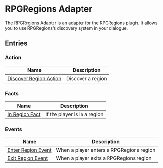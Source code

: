 # RPGRegions Adapter

The RPGRegions Adapter is an adapter for the RPGRegions plugin. It allows you to use RPGRegions's discovery system in your dialogue.

## Entries

### Action

| Name                                                                    | Description      |
|-------------------------------------------------------------------------|------------------|
| [Discover Region Action](RPGRegionsAdapter/entries/action/discover_region)   | Discover a region  |

### Facts

| Name                                                         | Description                       |
|--------------------------------------------------------------|-----------------------------------|
| [In Region Fact](RPGRegionsAdapter/entries/fact/in_region_fact) | If the player is in a region |

### Events

| Name                                                                  | Description                              |
|-----------------------------------------------------------------------|------------------------------------------|
| [Enter Region Event](RPGRegionsAdapter/entries/event/on_enter_region) | When a player enters a RPGRegions region |
| [Exit Region Event](RPGRegionsAdapter/entries/event/on_exit_region)   | When a player exits a RPGRegions region  |